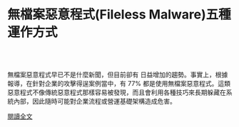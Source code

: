 # 無檔案惡意程式(Fileless Malware)五種運作方式

<!--more-->
<!--170-->
<br><br/>

無檔案惡意程式早已不是什麼新聞，但目前卻有 日益增加的趨勢。事實上，根據報導，在針對企業的攻擊得逞案例當中，有 77% 都是使用無檔案惡意程式。這類惡意程式不像傳統惡意程式那樣容易被發現，而且會利用各種技巧來長期躲藏在系統內部，因此隨時可能對企業流程或營運基礎架構造成危害。

[閱讀全文](https://blog.trendmicro.com.tw/?p=58512)




